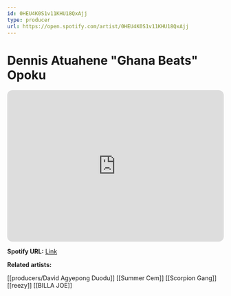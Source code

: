 ```yaml
---
id: 0HEU4K0S1v11KHU18QxAjj
type: producer
url: https://open.spotify.com/artist/0HEU4K0S1v11KHU18QxAjj
---
```

# Dennis Atuahene "Ghana Beats" Opoku

<iframe style="border-radius:12px" src="https://open.spotify.com/embed/artist/0HEU4K0S1v11KHU18QxAjj" width="100%" height="352" frameBorder="0" allowfullscreen="" allow="autoplay; clipboard-write; encrypted-media; fullscreen; picture-in-picture" loading="lazy"></iframe>

**Spotify URL:** [Link](https://open.spotify.com/artist/0HEU4K0S1v11KHU18QxAjj)

**Related artists:**

[[producers/David Agyepong Duodu]]
[[Summer Cem]]
[[Scorpion Gang]]
[[reezy]]
[[BILLA JOE]]
